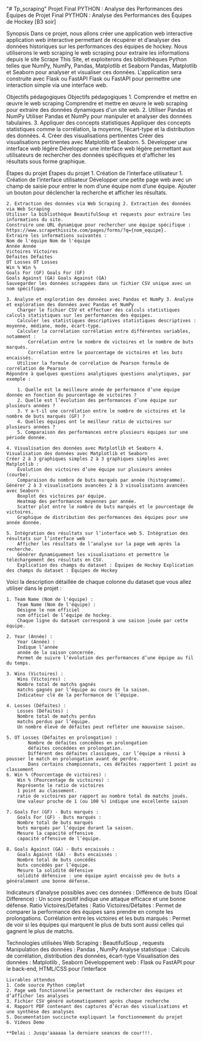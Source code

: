 "# Tp_scraping" 
Projet Final PYTHON : Analyse des Performances des Équipes de Projet Final PYTHON : Analyse des Performances des Équipes de
 Hockey [B3 soir] 

 Synopsis 
    Dans ce projet, nous allons créer une application web interactive application web interactive permettant de récupérer et d’analyser des données historiques sur les performances des équipes de
    hockey. Nous utiliserons le web scraping le web scraping pour extraire les informations depuis le site Scrape This Site, et exploiterons des bibliothèques Python telles que NumPy, NumPy,
    Pandas, Matplotlib et Seaborn Pandas, Matplotlib et Seaborn pour analyser et visualiser ces données. L'application sera construite avec Flask ou FastAPI Flask ou FastAPI pour permettre une interaction simple via
    une interface web.

 Objectifs pédagogiques Objectifs pédagogiques
    1. Comprendre et mettre en œuvre le web scraping Comprendre et mettre en œuvre le web scraping pour extraire des données dynamiques d'un site web.
    2. Utiliser Pandas et NumPy Utiliser Pandas et NumPy pour manipuler et analyser des données tabulaires.
    3. Appliquer des concepts statistiques Appliquer des concepts statistiques comme la corrélation, la moyenne, l’écart-type et la distribution des données.
    4. Créer des visualisations pertinentes Créer des visualisations pertinentes avec Matplotlib et Seaborn.
    5. Développer une interface web légère Développer une interface web légère permettant aux utilisateurs de rechercher des données spécifiques et d'afficher les résultats sous forme graphique.

 Étapes du projet Étapes du projet
    1. Création de l’interface utilisateur 1. Création de l’interface utilisateur
    Développer une petite page web avec un champ de saisie pour entrer le nom d’une équipe nom d’une équipe.
    Ajouter un bouton pour déclencher la recherche et afficher les résultats.

    2. Extraction des données via Web Scraping 2. Extraction des données via Web Scraping
    Utiliser la bibliothèque BeautifulSoup et requests pour extraire les informations du site.
    Construire une URL dynamique pour rechercher une équipe spécifique : https://www.scrapethissite.com/pages/forms/?q={nom_equipe}.
    Extraire les informations suivantes :
    Nom de l'équipe Nom de l'équipe
    Année Année
    Victoires Victoires
    Défaites Défaites
    OT Losses OT Losses
    Win % Win %
    Goals For (GF) Goals For (GF)
    Goals Against (GA) Goals Against (GA)
    Sauvegarder les données scrappées dans un fichier CSV unique avec un nom spécifique.

    3. Analyse et exploration des données avec Pandas et NumPy 3. Analyse et exploration des données avec Pandas et NumPy
        Charger le fichier CSV et effectuer des calculs statistiques calculs statistiques sur les performances des équipes.
        Calculer les statistiques descriptives statistiques descriptives : moyenne, médiane, mode, écart-type.
        Calculer la corrélation corrélation entre différentes variables, notamment :
            Corrélation entre le nombre de victoires et le nombre de buts marqués.
            Corrélation entre le pourcentage de victoires et les buts encaissés.
        Utiliser la formule de corrélation de Pearson formule de corrélation de Pearson 
    Répondre à quelques questions analytiques questions analytiques, par exemple :

        1. Quelle est la meilleure année de performance d’une équipe donnée en fonction du pourcentage de victoires ?
        2. Quelle est l’évolution des performances d’une équipe sur plusieurs années ?
        3. Y a-t-il une corrélation entre le nombre de victoires et le nombre de buts marqués (GF) ?
        4. Quelles équipes ont le meilleur ratio de victoires sur plusieurs années ?
        5. Comparaison des performances entre plusieurs équipes sur une période donnée.

    4. Visualisation des données avec Matplotlib et Seaborn 4. Visualisation des données avec Matplotlib et Seaborn
    Créer 2 à 3 graphiques simples 2 à 3 graphiques simples avec Matplotlib :
        Évolution des victoires d’une équipe sur plusieurs années (courbe).
        Comparaison du nombre de buts marqués par année (histogramme).
    Générer 2 à 3 visualisations avancées 2 à 3 visualisations avancées avec Seaborn :
        Boxplot des victoires par équipe.
        Heatmap des performances moyennes par année.
        Scatter plot entre le nombre de buts marqués et le pourcentage de victoires.
        Graphique de distribution des performances des équipes pour une année donnée.
        
    5. Intégration des résultats sur l’interface web 5. Intégration des résultats sur l’interface web
        Afficher les résultats de l’analyse sur la page web après la recherche.
        Générer dynamiquement les visualisations et permettre le téléchargement des résultats en CSV.
        Explication des champs du dataset : Équipes de Hockey Explication des champs du dataset : Équipes de Hockey

Voici la description détaillée de chaque colonne du dataset que vous allez utiliser dans le projet :

    1. Team Name (Nom de l'équipe) :
        Team Name (Nom de l'équipe) :
        Désigne le nom officiel
        nom officiel de l’équipe de hockey.
        Chaque ligne du dataset correspond à une saison jouée par cette équipe.

    2. Year (Année) :
        Year (Année) :
        Indique l’année
        année de la saison concernée.
        Permet de suivre l’évolution des performances d’une équipe au fil du temps.

    3. Wins (Victoires) :
        Wins (Victoires) :
        Nombre total de matchs gagnés
        matchs gagnés par l’équipe au cours de la saison.
        Indicateur clé de la performance de l’équipe.

    4. Losses (Défaites) :
        Losses (Défaites) :
        Nombre total de matchs perdus
        matchs perdus par l’équipe.
        Un nombre élevé de défaites peut refléter une mauvaise saison.

    5. OT Losses (Défaites en prolongation) :
            Nombre de défaites concédées en prolongation
            défaites concédées en prolongation.
            Différent des défaites classiques, car l’équipe a réussi à pousser le match en prolongation avant de perdre.
            Dans certains championnats, ces défaites rapportent 1 point au classement
    6. Win % (Pourcentage de victoires) :
        Win % (Pourcentage de victoires) :
        Représente le ratio de victoires
        1 point au classement.
        ratio de victoires par rapport au nombre total de matchs joués.
        Une valeur proche de 1 (ou 100 %) indique une excellente saison

    7. Goals For (GF) - Buts marqués :
        Goals For (GF) - Buts marqués :
        Nombre total de buts marqués
        buts marqués par l’équipe durant la saison.
        Mesure la capacité offensive
        capacité offensive de l’équipe.

    8. Goals Against (GA) - Buts encaissés :
        Goals Against (GA) - Buts encaissés :
        Nombre total de buts concédés
        buts concédés par l’équipe.
        Mesure la solidité défensive
        solidité défensive : une équipe ayant encaissé peu de buts a généralement une bonne défense.


 Indicateurs d’analyse possibles avec ces données :
    Différence de buts (Goal Difference) : Un score positif indique une attaque efficace et une bonne défense.
    Ratio Victoires/Défaites :
    Ratio Victoires/Défaites : Permet de comparer la performance des équipes sans prendre en compte les prolongations.
    Corrélation entre les victoires et les buts marqués : Permet de voir si les équipes qui marquent le plus de buts sont aussi celles qui gagnent le plus de matchs.

 Technologies utilisées
    Web Scraping : 
        BeautifulSoup , 
        requests
    Manipulation des données : 
        Pandas , 
        NumPy
    Analyse statistique : Calculs de corrélation, distribution des données, écart-type
    Visualisation des données : 
        Matplotlib , Seaborn
    Développement web : 
        Flask ou
        FastAPI pour le back-end, 
        HTML/CSS pour l’interface
 
    Livrables attendus
    1. Code source Python complet
    2. Page web fonctionnelle permettant de rechercher des équipes et d’afficher les analyses
    3. Fichier CSV généré automatiquement après chaque recherche
    4. Rapport PDF contenant des captures d’écran des visualisations et une synthèse des analyses
    5. Documentation succincte expliquant le fonctionnement du projet
    6. Videos Demo

    **Delai : Jusqu'aaaaaa la derniere seances de cour!!!.